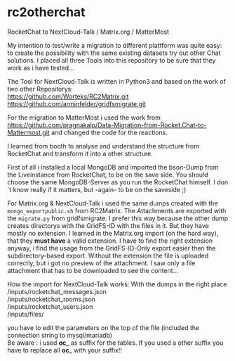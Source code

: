 # rc2otherchat
RocketChat to NextCloud-Talk / Matrix.org / MatterMost

My intention to test/write a migration to different plattform was quite easy: to create the possibility with the same existing datasets try out other Chat solutions.
I placed all three Tools into this repository to be sure that they work as i have tested... 

The Tool for NextCloud-Talk is written in Python3 and based on the work of two other Repositorys:  
https://github.com/Worteks/RC2Matrix.git  
https://github.com/arminfelder/gridfsmigrate.git  

For the migration to MatterMost i used the work from https://github.com/pragnakalp/Data-Migration-from-Rocket.Chat-to-Mattermost.git and changed the code for the reactions. 

I learned from booth to analyse and understand the structure from RocketChat and transform it into a other structure.

First of all i installed a local MongoDB and imported the bson-Dump from the Liveinstance from RocketChat, to be on the save side.
You should choose the same MongoDB-Server as you run the RocketChat himself. I don´t know really if it matters, but -again- to be on the saveside ;)

For Matrix.org & NextCloud-Talk i used the same dumps created with the `mongo_exportpublic.sh` from RC2Matrix.
The Attachments are exported with the `migrate.py` from gridfsmigrate. 
I prefer this way because the other dump creates directorys with the GridFS-ID with the files in it. But they have mostly no extension. 
I learned in the Matrix.org import (on the hard way), that they **must have** a valid extension. I have to find the right extension anyway, i find the usage from the GridFS-ID-Only export easier then the subdirectory-based export. Without the extension the file is uploaded correctly, but i got no preview of the attachment. I saw only a file attachment that has to be downloaded to see the content...

How the import for NextCloud-Talk works:
With the dumps in the right place  
/inputs/rocketchat_messages.json  
/inputs/rocketchat_rooms.json  
/inputs/rocketchat_users.json  
/inputs/files/<exported files from gridfs>  

you have to edit the parameters on the top of the file (included the connection string to mysql/mariadb)  
Be aware : i used **oc_** as suffix for the tables. If you used a other suffix you have to replace all **oc_** with your suffix!!  
